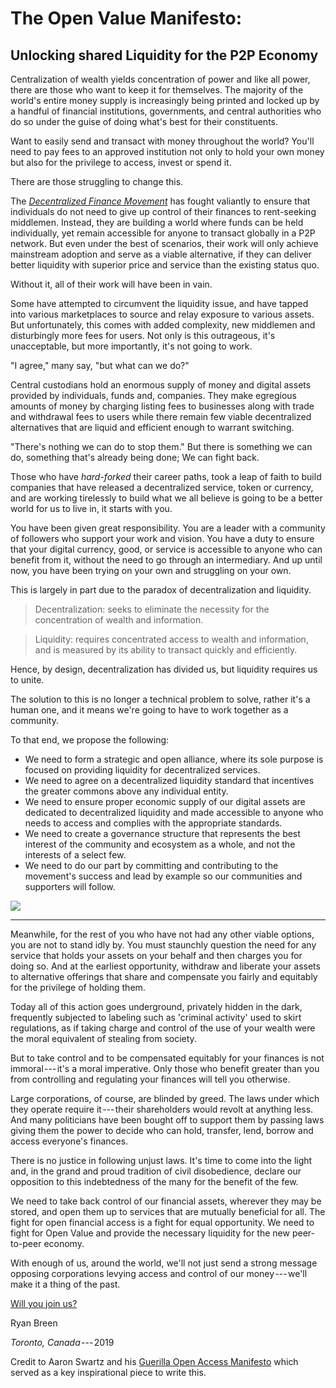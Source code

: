 The Open Value Manifesto:
=========================

Unlocking shared Liquidity for the P2P Economy
----------------------------------------------

Centralization of wealth yields concentration of power and like all power, there are those who want to keep it for themselves. The majority of the world's entire money supply is increasingly being printed and locked up by a handful of financial institutions, governments, and central authorities who do so under the guise of doing what's best for their constituents.

Want to easily send and transact with money throughout the world? You'll need to pay fees to an approved institution not only to hold your own money but also for the privilege to access, invest or spend it.

There are those struggling to change this.

The [*Decentralized Finance Movement*](https://medium.com/defi-network/opening-defi-42a5afdb71e0) has fought valiantly to ensure that individuals do not need to give up control of their finances to rent-seeking middlemen. Instead, they are building a world where funds can be held individually, yet remain accessible for anyone to transact globally in a P2P network. But even under the best of scenarios, their work will only achieve mainstream adoption and serve as a viable alternative, if they can deliver better liquidity with superior price and service than the existing status quo.

Without it, all of their work will have been in vain.

Some have attempted to circumvent the liquidity issue, and have tapped into various marketplaces to source and relay exposure to various assets. But unfortunately, this comes with added complexity, new middlemen and disturbingly more fees for users. Not only is this outrageous, it's unacceptable, but more importantly, it's not going to work.

"I agree," many say, "but what can we do?"

Central custodians hold an enormous supply of money and digital assets provided by individuals, funds and, companies. They make egregious amounts of money by charging listing fees to businesses along with trade and withdrawal fees to users while there remain few viable decentralized alternatives that are liquid and efficient enough to warrant switching.

"There's nothing we can do to stop them." But there is something we can do, something that's already being done; We can fight back.

Those who have *hard-forked* their career paths, took a leap of faith to build companies that have released a decentralized service, token or currency, and are working tirelessly to build what we all believe is going to be a better world for us to live in, it starts with you.

You have been given great responsibility. You are a leader with a community of followers who support your work and vision. You have a duty to ensure that your digital currency, good, or service is accessible to anyone who can benefit from it, without the need to go through an intermediary. And up until now, you have been trying on your own and struggling on your own.

This is largely in part due to the paradox of decentralization and liquidity.

> Decentralization: seeks to eliminate the necessity for the concentration of wealth and information.

> Liquidity: requires concentrated access to wealth and information, and is measured by its ability to transact quickly and efficiently.

Hence, by design, decentralization has divided us, but liquidity requires us to unite.

The solution to this is no longer a technical problem to solve, rather it's a human one, and it means we're going to have to work together as a community.

To that end, we propose the following:

-   We need to form a strategic and open alliance, where its sole purpose is focused on providing liquidity for decentralized services.
-   We need to agree on a decentralized liquidity standard that incentives the greater commons above any individual entity.
-   We need to ensure proper economic supply of our digital assets are dedicated to decentralized liquidity and made accessible to anyone who needs to access and complies with the appropriate standards.
-   We need to create a governance structure that represents the best interest of the community and ecosystem as a whole, and not the interests of a select few.
-   We need to do our part by committing and contributing to the movement's success and lead by example so our communities and supporters will follow.

![](https://cdn-images-1.medium.com/max/1600/1*w0DUsOlF-oMSFv67dgYxwA.jpeg)

* * * * *

Meanwhile, for the rest of you who have not had any other viable options, you are not to stand idly by. You must staunchly question the need for any service that holds your assets on your behalf and then charges you for doing so. And at the earliest opportunity, withdraw and liberate your assets to alternative offerings that share and compensate you fairly and equitably for the privilege of holding them.

Today all of this action goes underground, privately hidden in the dark, frequently subjected to labeling such as 'criminal activity' used to skirt regulations, as if taking charge and control of the use of your wealth were the moral equivalent of stealing from society.

But to take control and to be compensated equitably for your finances is not immoral --- it's a moral imperative. Only those who benefit greater than you from controlling and regulating your finances will tell you otherwise.

Large corporations, of course, are blinded by greed. The laws under which they operate require it --- their shareholders would revolt at anything less. And many politicians have been bought off to support them by passing laws giving them the power to decide who can hold, transfer, lend, borrow and access everyone's finances.

There is no justice in following unjust laws. It's time to come into the light and, in the grand and proud tradition of civil disobedience, declare our opposition to this indebtedness of the many for the benefit of the few.

We need to take back control of our financial assets, wherever they may be stored, and open them up to services that are mutually beneficial for all. The fight for open financial access is a fight for equal opportunity. We need to fight for Open Value and provide the necessary liquidity for the new peer-to-peer economy.

With enough of us, around the world, we'll not just send a strong message opposing corporations levying access and control of our money --- we'll make it a thing of the past.

[Will you join us?](https://alliance.alkemi.network/)

Ryan Breen

*Toronto, Canada* --- 2019

Credit to Aaron Swartz and his [Guerilla Open Access Manifesto](https://archive.org/stream/GuerillaOpenAccessManifesto/Goamjuly2008_djvu.txt) which served as a key inspirational piece to write this.
